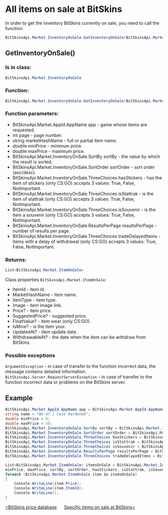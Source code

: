 ﻿# All items on sale at BitSkins

In order to get the inventory BitSkins currently on sale, you need to call the function:

```csharp
BitSkinsApi.Market.InventoryOnSale.GetInventoryOnSale(BitSkinsApi.Market.AppId.AppName app, int page, string marketHashName, double minPrice, double maxPrice, BitSkinsApi.Market.InventoryOnSale.SortBy sortBy, BitSkinsApi.Market.InventoryOnSale.SortOrder sortOrder, BitSkinsApi.Market.InventoryOnSale.ThreeChoices hasStickers, BitSkinsApi.Market.InventoryOnSale.ThreeChoices isStattrak, BitSkinsApi.Market.InventoryOnSale.ThreeChoices isSouvenir, BitSkinsApi.Market.InventoryOnSale.ResultsPerPage resultsPerPage, BitSkinsApi.Market.InventoryOnSale.ThreeChoices tradeDelayedItems);
```

## GetInventoryOnSale()

### Is in class:

```csharp
BitSkinsApi.Market.InventoryOnSale
```

### Function:

```csharp
BitSkinsApi.Market.InventoryOnSale.GetInventoryOnSale(BitSkinsApi.Market.AppId.AppName app, int page, string marketHashName, double minPrice, double maxPrice, BitSkinsApi.Market.InventoryOnSale.SortBy sortBy, BitSkinsApi.Market.InventoryOnSale.SortOrder sortOrder, BitSkinsApi.Market.InventoryOnSale.ThreeChoices hasStickers, BitSkinsApi.Market.InventoryOnSale.ThreeChoices isStattrak, BitSkinsApi.Market.InventoryOnSale.ThreeChoices isSouvenir, BitSkinsApi.Market.InventoryOnSale.ResultsPerPage resultsPerPage, BitSkinsApi.Market.InventoryOnSale.ThreeChoices tradeDelayedItems);
```

### Function parameters:

* BitSkinsApi.Market.AppId.AppName app - game whose items are requested.
* int page - page number.
* string marketHashName - full or partial item name.
* double minPrice - minimum price.
*  double maxPrice - maximum price.
*  BitSkinsApi.Market.InventoryOnSale.SortBy sortBy - the value by which the result is sorted.
*  BitSkinsApi.Market.InventoryOnSale.SortOrder sortOrder - sort order (asc/desc).
*  BitSkinsApi.Market.InventoryOnSale.ThreeChoices hasStickers - has the item of stickers (only CS:GO) accepts 3 values: True, False, NotImportant.
*  BitSkinsApi.Market.InventoryOnSale.ThreeChoices isStattrak - is the item of stattrak (only CS:GO) accepts 3 values: True, False, NotImportant.
*  BitSkinsApi.Market.InventoryOnSale.ThreeChoices isSouvenir - is the item a souvenir (only CS:GO) accepts 3 values: True, False, NotImportant.
*  BitSkinsApi.Market.InventoryOnSale.ResultsPerPage resultsPerPage - number of results per page.
*  BitSkinsApi.Market.InventoryOnSale.ThreeChoices tradeDelayedItems - items with a delay of withdrawal (only CS:GO) accepts 3 values: True, False, NotImportant.

### Returns:

```csharp
List<BitSkinsApi.Market.ItemOnSale>
```

Class properties ```BitSkinsApi.Market.ItemOnSale```:
* ItemId - item id.
* MarketHashName - item name.
* ItemType - item type.
* Image - item image link.
* Price? - item price.
* SuggestedPrice? - suggested price.
* FloatValue? - item wear (only CS:GO).
* IsMine? - is the item your.
* UpdatedAt? - item update date.
* WithdrawableAt? - the date when the item can be withdraw from BitSkins.

### Possible exceptions
```ArgumentException``` - in case of transfer to the function incorrect data, the message contains detailed information.
\
```BitSkinsApi.Server.RequestServerException``` - in case of transfer to the function incorrect data or problems on the BitSkins server.

## Example

```csharp
BitSkinsApi.Market.AppId.AppName app = BitSkinsApi.Market.AppId.AppName.CounterStrikGlobalOffensive;
string name = "AK-47 | Case Hardened";
double minPrice = 0;
double maxPrice = 50;
BitSkinsApi.Market.InventoryOnSale.SortBy sortBy = BitSkinsApi.Market.InventoryOnSale.SortBy.Price;
BitSkinsApi.Market.InventoryOnSale.SortOrder sortOrder = BitSkinsApi.Market.InventoryOnSale.SortOrder.Asc;
BitSkinsApi.Market.InventoryOnSale.ThreeChoices hasStickers = BitSkinsApi.Market.InventoryOnSale.ThreeChoices.NotImportant;
BitSkinsApi.Market.InventoryOnSale.ThreeChoices isStattrak = BitSkinsApi.Market.InventoryOnSale.ThreeChoices.NotImportant;
BitSkinsApi.Market.InventoryOnSale.ThreeChoices isSouvenir = BitSkinsApi.Market.InventoryOnSale.ThreeChoices.NotImportant;
BitSkinsApi.Market.InventoryOnSale.ResultsPerPage resultsPerPage = BitSkinsApi.Market.InventoryOnSale.ResultsPerPage.R30;
BitSkinsApi.Market.InventoryOnSale.ThreeChoices tradeDelayedItems = BitSkinsApi.Market.InventoryOnSale.ThreeChoices.NotImportant;

List<BitSkinsApi.Market.ItemOnSale> itemsOnSale = BitSkinsApi.Market.InventoryOnSale.GetInventoryOnSale(app, 1, name, 
minPrice, maxPrice, sortBy, sortOrder, hasStickers, isStattrak, isSouvenir, resultsPerPage, tradeDelayedItems);
foreach (BitSkinsApi.Market.ItemOnSale item in itemsOnSale)
{
    Console.WriteLine(item.Price);
    Console.WriteLine(item.ItemId);
    Console.WriteLine();
}
```

[<BitSkins price database](https://github.com/dmitrydnl/BitSkinsApi/blob/master/docs/eng/market/price_database.md) &nbsp;&nbsp;&nbsp;&nbsp; [Specific items on sale at BitSkins>](https://github.com/dmitrydnl/BitSkinsApi/blob/master/docs/eng/market/specific_items_on_sale.md)